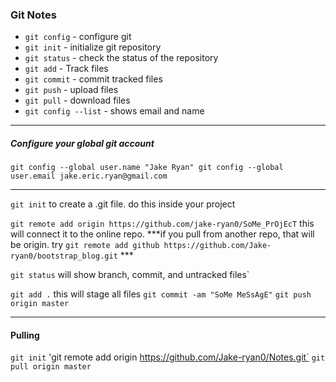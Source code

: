 ### Git Notes

* `git config` - configure git
* `git init` - initialize git repository
* `git status` - check the status of the repository
* `git add` - Track files
* `git commit` - commit tracked files
* `git push` - upload files
* `git pull` - download files
* `git config --list` - shows email and name
*** 

##### Configure your global git account

`git config --global user.name "Jake Ryan"
git config --global user.email jake.eric.ryan@gmail.com`

***

`git init` to create a .git file.  do this inside your project

`git remote add origin https://github.com/jake-ryan0/SoMe_PrOjEcT` this will connect it to the online repo.  ***if you pull from another repo, that will be origin.  try `git remote add github https://github.com/Jake-ryan0/bootstrap_blog.git` ***

`git status` will show branch, commit, and untracked files`

`git add .` this will stage all files
`git commit -am "SoMe MeSsAgE"`
`git push origin master`


***
#### Pulling

`git init`
'git remote add origin https://github.com/Jake-ryan0/Notes.git`
`git pull origin master`
